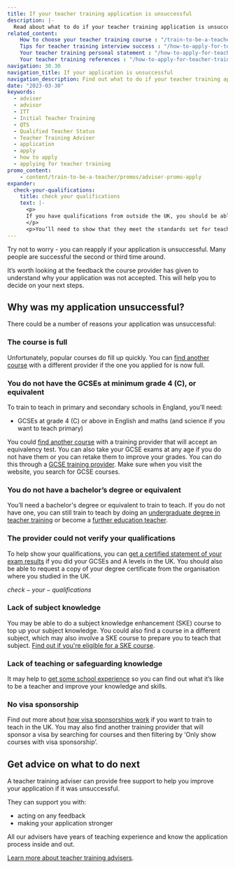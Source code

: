 ```yaml
---
title: If your teacher training application is unsuccessful
description: |-
  Read about what to do if your teacher training application is unsuccessful. Find advice on why an application can be unsuccessful and how to get support.
related_content:
    How to choose your teacher training course : "/train-to-be-a-teacher/how-to-choose-your-teacher-training-course"
    Tips for teacher training interview success : "/how-to-apply-for-teacher-training/teacher-training-interview"
    Your teacher training personal statement : "/how-to-apply-for-teacher-training/teacher-training-personal-statement"
    Your teacher training references : "/how-to-apply-for-teacher-training/teacher-training-references"
navigation: 30.30
navigation_title: If your application is unsuccessful
navigation_description: Find out what to do if your teacher training application is unsuccessful.
date: "2023-03-30"
keywords:
  - adviser
  - advisor
  - ITT
  - Initial Teacher Training
  - QTS
  - Qualified Teacher Status
  - Teacher Training Adviser
  - application
  - apply
  - how to apply
  - applying for teacher training
promo_content:
    - content/train-to-be-a-teacher/promos/adviser-promo-apply
expander:
  check-your-qualifications:
    title: check your qualifications
    text: |-
      <p>
      If you have qualifications from outside the UK, you should be able to request copies of your school results and degree from the places where you did them.
      </p>
      <p>You’ll need to show that they meet the standards set for teacher training in England. You can <a href="/non-uk-teachers/non-uk-qualifications">get help comparing English and international qualifications</a>.</p>
---
```


Try not to worry - you can reapply if your application is unsuccessful. Many people are successful the second or third time around.

It’s worth looking at the feedback the course provider has given to understand why your application was not accepted. This will help you to decide on your next steps.

## Why was my application unsuccessful?

There could be a number of reasons your application was unsuccessful:


### The course is full

Unfortunately, popular courses do fill up quickly. You can [find another course](https://find-teacher-training-courses.service.gov.uk/) with a different provider if the one you applied for is now full.

### You do not have the GCSEs at minimum grade 4 (C), or equivalent

To train to teach in primary and secondary schools in England, you’ll need:

* GCSEs at grade 4 (C) or above in English and maths (and science if you want to teach primary)

You could [find another course](https://find-teacher-training-courses.service.gov.uk/) with a training provider that will accept an equivalency test. You can also take your GCSE exams at any age if you do not have them or you can retake them to improve your grades. You can do this through a [GCSE training provider](https://nationalcareers.service.gov.uk/find-a-course/search). Make sure when you visit the website, you search for GCSE courses.

### You do not have a bachelor’s degree or equivalent

You’ll need a bachelor's degree or equivalent to train to teach. If you do not have one, you can still train to teach by doing an [undergraduate degree in teacher training](/train-to-be-a-teacher/if-you-dont-have-a-degree) or become a [further education teacher](/life-as-a-teacher/ages-and-specialisms/further-education-teachers).

### The provider could not verify your qualifications

To help show your qualifications, you can [get a certified statement of your exam results](https://www.gov.uk/replacement-exam-certificate) if you did your GCSEs and A levels in the UK. You should also be able to request a copy of your degree certificate from the organisation where you studied in the UK.

$check-your-qualifications$

### Lack of subject knowledge

You may be able to do a subject knowledge enhancement (SKE) course to top up your subject knowledge. You could also find a course in a different subject, which may also involve a SKE course to prepare you to teach that subject. [Find out if you're eligible for a SKE course](/how-to-apply-for-teacher-training/subject-knowledge-enhancement).

### Lack of teaching or safeguarding knowledge

It may help to [get some school experience](/train-to-be-a-teacher/get-school-experience) so you can find out what it’s like to be a teacher and improve your knowledge and skills.

### No visa sponsorship

Find out more about [how visa sponsorships work](/non-uk-teachers/train-to-teach-in-england-as-an-international-student) if you want to train to teach in the UK. You may also find another training provider that will sponsor a visa by searching for courses and then filtering by ‘Only show courses with visa sponsorship’.

## Get advice on what to do next

A teacher training adviser can provide free support to help you improve your application if it was unsuccessful.

They can support you with:

* acting on any feedback
* making your application stronger

All our advisers have years of teaching experience and know the application process inside and out.

[Learn more about teacher training advisers](/teacher-training-advisers).
